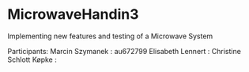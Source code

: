 # MicrowaveHandin3
Implementing new features and testing of a Microwave System

Participants:
Marcin Szymanek         : au672799
Elisabeth Lennert       :
Christine Schlott Køpke :

